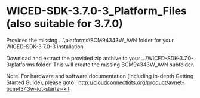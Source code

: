 # WICED-SDK-3.7.0-3_Platform_Files (also suitable for 3.7.0)
Provides the missing ...\platforms\BCM94343W_AVN folder for your WICED-SDK-3.7.0-3 installation 

Download and extract the provided zip archive to your …\WICED-SDK-3.7.0-3\platforms folder. 
This will create the missing BCM94343W_AVN subfolder.

Note! For hardware and software documentation (including in-depth Getting Started Guide), please goto : http://cloudconnectkits.org/product/avnet-bcm4343w-iot-starter-kit
